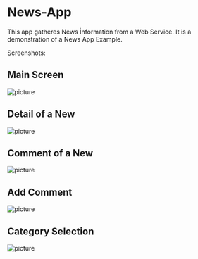 # News-App

This app gatheres News İnformation from a Web Service. It is a demonstration of a News App Example. 

Screenshots:

## Main Screen
![picture](screenshots/Screenshot_20200624-135738.jpg)

## Detail of a New
![picture](screenshots/Screenshot_20200624-135742.jpg)

## Comment of a New
![picture](screenshots/Screenshot_20200624-135746.jpg)

## Add Comment
![picture](screenshots/Screenshot_20200624-135749.jpg)

## Category Selection
![picture](screenshots/Screenshot_20200624-135756.jpg)
